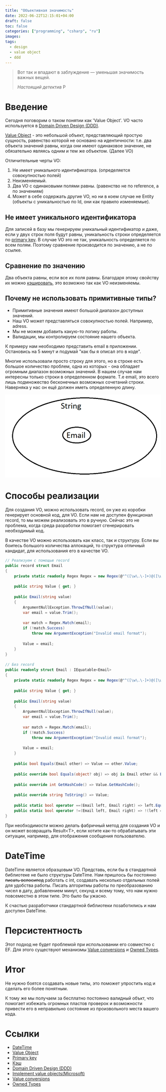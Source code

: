 ```yaml
---
title: "Объективная значимость"
date: 2022-06-22T12:15:01+04:00
draft: false
toc: false
categories: ["programming", "csharp", "ru"]
images:
tags:
  - design
  - value object
  - ddd
---
```


> Вот так и впадают в заблуждение — уменьшая значимость важных вещей.
> 
> *Настоящий детектив*
Р
# Введение

Сегодня поговорим о таком понятии как 'Value Object'. VO часто используется в [Domain Driven Design (DDD)](https://en.wikipedia.org/wiki/Domain-driven_design).

[Value Object](https://en.wikipedia.org/wiki/Value_object#:~:text=In%20computer%20science%2C%20a%20value,money%20or%20a%20date%20range.) - это небольшой объект, представляющий простую сущность, равенство которой не основано на идентичности: т.е. два объекта значений равны, когда они имеют одинаковое значение, не обязательно являясь одним и тем же объектом. (Далее VO)

Отличительные черты VO:
1. Не имеет уникального идентификатора. (определяется совокупностью полей)
2. Неизменяемый.
3. Два VO с одинаковыми полями равны. (равенство не по reference, а по значениям)
4. Может в себе содержать другие VO, но ни в коем случае не Entity (объекты с уникальностью по Id, они как правило изменяемые).

## Не имеет уникального идентификатора

Для записей в базу мы генерируем уникальный идентификатор и даже, если у двух строк поля будут равны, уникальность строки определяется по [primary key](https://en.wikipedia.org/wiki/Primary_key). В случае VO это не так, уникальность определяется по всем полям. Поэтому сравнение производится по значению, а не по ссылке.

## Сравнение по значению

Два объекта равны, если все их поля равны. Благодаря этому свойству их можно [кэшировать](https://ru.wikipedia.org/wiki/%D0%9A%D1%8D%D1%88), это возможно так как VO неизменяемы.

## Почему не использовать примитивные типы? 

* Примитивные значения имеют большой диапазон доступных значений.
* Наш VO может представляться совокупностью полей. Например, adress.
* Мы не можем добавить какую-то логику работы.
* Валидации, мы контролируем состояние нашего объекта.

К примеру нам необходимо представить email в приложении. Остановись на 5 минут и подумай "как бы я описал это в коде".

Многие использовали просто строку для этого, но в строке есть большое количество проблем, одна из которых - она обладает огромным диапазон возможных значений. В нашем случае нам интересны только строки в определенном формате. Т.е email, это всего лишь подмножество бесконечных возможных сочетаний строки. Наверняка у нас он ещё должен иметь определенную длину.

![Subset](string_and_email_subset.png)

# Способы реализации

Для создания VO, можно использовать record, он уже из коробки генерирует основной код, для VO. Если нам не доступен функционал record, то мы можем реализовать это в ручную. Сейчас это не проблема, когда среда разработки помогает сгенерировать необходимый код.

В качестве VO можно использовать как класс, так и структуру. Если вы боитесь большого количества аллокаций, то структура отличный кандидат, для использования его в качестве VO.

```csharp
// Реализуем с помощью record
public record struct Email
{
    private static readonly Regex Regex = new Regex(@"^([\w\.\-]+)@([\w\-]+)((\.(\w){2,3})+)$", RegexOptions.Compiled);

    public string Value { get; }

    public Email(string value)
    {
        ArgumentNullException.ThrowIfNull(value);
        var email = value.Trim();

        var match = Regex.Match(email);
        if (!match.Success)
            throw new ArgumentException("Invalid email format");

        Value = email;
    }
}

// Без record
public readonly struct Email : IEquatable<Email>
{
    private static readonly Regex Regex = new Regex(@"^([\w\.\-]+)@([\w\-]+)((\.(\w){2,3})+)$", RegexOptions.Compiled);

    public string Value { get; }

    public Email(string value)
    {
        ArgumentNullException.ThrowIfNull(value);
        var email = value.Trim();

        var match = Regex.Match(email);
        if (!match.Success)
            throw new ArgumentException("Invalid email format");

        Value = email;
    }

    public bool Equals(Email other) => Value == other.Value;

    public override bool Equals(object? obj) => obj is Email other && Equals(other);

    public override int GetHashCode() => Value.GetHashCode();

    public override string ToString() => Value;

    public static bool operator ==(Email left, Email right) => left.Equals(right);
    public static bool operator !=(Email left, Email right) => !(left == right);
}
```

При необходимости можно делать фабричный метод для создания VO и он может возвращать Result\<T\>, если хотите как-то обрабатывать эти ситуации, например, для отображения сообщения пользователю.

# DateTime

DateTime является образцовым VO. Представь, если бы в стандартной библиотеке не было структуры DateTime. Нам пришлось бы постоянно ~~писать велосипед~~ работать с int, создавать несколько отдельных полей для удобства работы. Писать алгоритмы работы по преобразованию чисел в дату, добавлением минут, секунд и всему тому, что нам нужно повсеместно в этом типе. Это было бы ужасно.

К счастью разработчики стандартной библиотеки позаботились и нам доступен DateTime.

# Персистентность

Этот подход не будет проблемой при использовании его совместно с EF. Для этого существуют механизмы [Value conversions](https://docs.microsoft.com/en-us/ef/core/modeling/value-conversions?tabs=data-annotations) и [Owned Types](https://docs.microsoft.com/en-us/ef/core/modeling/owned-entities).

# Итог

Не нужно боятся создавать новые типы, это поможет упростить код и сделать его более понятным. 

К тому же мы получаем за бесплатно постоянно валидный объкт, что помогает избежать огромных пластов проверок и возможности привести его в неправильно состояние из произвольного места вашего кода.

# Ссылки

* [DateTime](https://github.com/microsoft/referencesource/blob/master/mscorlib/system/datetime.cs)
* [Value Object](https://en.wikipedia.org/wiki/Value_object#:~:text=In%20computer%20science%2C%20a%20value,money%20or%20a%20date%20range.)
* [Primary key](https://en.wikipedia.org/wiki/Primary_key)
* [Кэш](https://ru.wikipedia.org/wiki/%D0%9A%D1%8D%D1%88)
* [Domain Driven Design (DDD)](https://en.wikipedia.org/wiki/Domain-driven_design)
* [Implement value objects(Microsoft)](https://docs.microsoft.com/en-us/dotnet/architecture/microservices/microservice-ddd-cqrs-patterns/implement-value-objects)
* [Value conversions](https://docs.microsoft.com/en-us/ef/core/modeling/value-conversions?tabs=data-annotations)
* [Owned Types](https://docs.microsoft.com/en-us/ef/core/modeling/owned-entities)
